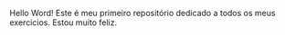 Hello Word!
Este é meu primeiro repositório dedicado a todos os meus exercicios.
Estou muito feliz.
